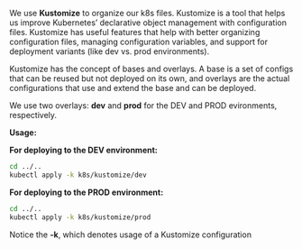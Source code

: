 We use **Kustomize** to organize our k8s files.
Kustomize is a tool that helps us improve Kubernetes’ declarative object management with configuration files.
Kustomize has useful features that help with better organizing configuration files, managing
configuration variables, and support for deployment variants (like dev vs. prod environments).

Kustomize has the concept of bases and overlays. A base is a set of configs that can be reused
but not deployed on its own, and overlays are the actual configurations that use and extend the base and can be deployed.

We use two overlays: **dev** and **prod** for the DEV and PROD evironments, respectively.

**Usage:**

**For deploying to the DEV environment:**
```sh
cd ../..
kubectl apply -k k8s/kustomize/dev
```

**For deploying to the PROD environment:**
```sh
cd ../..
kubectl apply -k k8s/kustomize/prod
```

Notice the **-k**, which denotes usage of a Kustomize configuration
